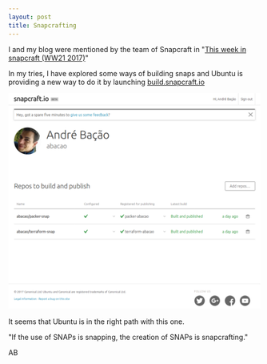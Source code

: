 ```yaml
---
layout: post
title: Snapcrafting
---
```


I and my blog were mentioned by the team of Snapcraft in "[This week in snapcraft (WW21 2017)](https://forum.snapcraft.io/t/this-week-in-snapcraft-ww21-2017/795)"

In my tries, I have explored some ways of building snaps and Ubuntu is providing a new way to do it by launching [build.snapcraft.io](build.snapcraft.io)

![](https://raw.githubusercontent.com/abacao/abacao.github.io/master/_post_pics/buid_snaps.png)

It seems that Ubuntu is in the right path with this one.

"If the use of SNAPs is snapping, the creation of SNAPs is snapcrafting."

AB
